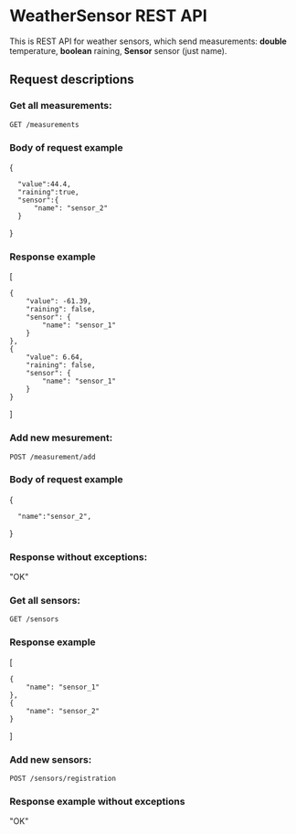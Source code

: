# WeatherSensor REST API

This is REST API for weather sensors, which send measurements: <b>double</b> temperature, <b>boolean</b> raining, <b>Sensor</b> sensor (just name).

## Request descriptions

### Get all measurements:

`GET /measurements`

### Body of request example

  {
  
      "value":44.4,
      "raining":true,
      "sensor":{
          "name": "sensor_2"
      }
      
  }


### Response example

 [

    {
        "value": -61.39,
        "raining": false,
        "sensor": {
            "name": "sensor_1"
        }
    },
    {
        "value": 6.64,
        "raining": false,
        "sensor": {
            "name": "sensor_1"
        }
    }
    
 ]


### Add new mesurement:

`POST /measurement/add`

### Body of request example


{
  
      "name":"sensor_2",
      
}

### Response without exceptions:

"OK"

### Get all sensors:

`GET /sensors`

### Response example

[

    {
        "name": "sensor_1"
    },
    {
        "name": "sensor_2"
    }

]

### Add new sensors:

`POST /sensors/registration`

### Response example without exceptions

"OK"
